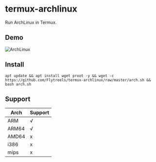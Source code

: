 # termux-archlinux
Run ArchLinux in Termux.
## Demo
![ArchLinux](https://i.loli.net/2020/06/21/5tzhJH689vGlYq2.jpg)
## Install
`apt update && apt install wget proot -y && wget -c https://github.com/Flytreels/termux-archlinux/raw/master/arch.sh && bash arch.sh`
## Support
 Arch  | Support  |
 ---- | ----- | 
 ARM  | √ |
 ARM64  | √ |  
 AMD64  | x |  
 i386  | x |  
 mips  | x |  
